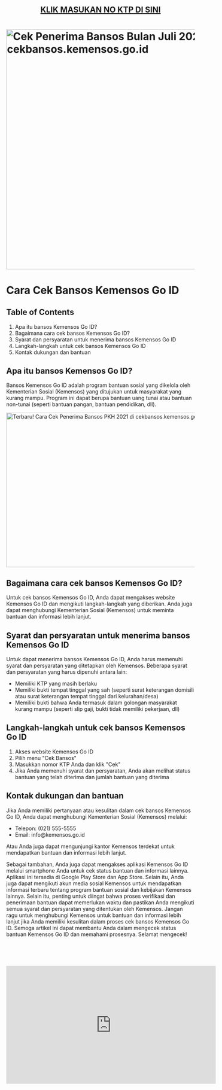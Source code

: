 <h2 style="text-align: center;"><a href="https://www.tiktok.com/@bajueanita/video/7191744092093615386" target="_blank" rel="noopener">KLIK MASUKAN NO KTP DI SINI</a></h2>
<h1><img style="display: block; margin-left: auto; margin-right: auto;" src="https://encrypted-tbn0.gstatic.com/images?q=tbn:ANd9GcQMu1XJLDV4YERqCRLwJdXduopNsqyXC8g2-g&amp;usqp=CAU" alt="Cek Penerima Bansos Bulan Juli 2021, Klik cekbansos.kemensos.go.id" width="963" height="641" /></h1>
<h1>Cara Cek Bansos Kemensos Go ID</h1>
<h2>Table of Contents</h2>
<ol>
<li>Apa itu bansos Kemensos Go ID?</li>
<li>Bagaimana cara cek bansos Kemensos Go ID?</li>
<li>Syarat dan persyaratan untuk menerima bansos Kemensos Go ID</li>
<li>Langkah-langkah untuk cek bansos Kemensos Go ID</li>
<li>Kontak dukungan dan bantuan</li>
</ol>
<h2 id="apa-itu-bansos-kemensos-go-id">Apa itu bansos Kemensos Go ID?</h2>
<p>Bansos Kemensos Go ID adalah program bantuan sosial yang dikelola oleh Kementerian Sosial (Kemensos) yang ditujukan untuk masyarakat yang kurang mampu. Program ini dapat berupa bantuan uang tunai atau bantuan non-tunai (seperti bantuan pangan, bantuan pendidikan, dll).</p>
<p><img style="display: block; margin-left: auto; margin-right: auto;" src="https://encrypted-tbn0.gstatic.com/images?q=tbn:ANd9GcQcDdwdshvvvzaQhblFnLwQ25gMIdUPkkVcBlOIYaEMZG-Sf_uBJQsNja31coQ8aptnGOc&amp;usqp=CAU" alt="Terbaru! Cara Cek Penerima Bansos PKH 2021 di cekbansos.kemensos.go.id -  Bekaci" width="737" height="413" /></p>
<h2 id="bagaimana-cara-cek-bansos-kemensos-go-id">Bagaimana cara cek bansos Kemensos Go ID?</h2>
<p>Untuk cek bansos Kemensos Go ID, Anda dapat mengakses website Kemensos Go ID dan mengikuti langkah-langkah yang diberikan. Anda juga dapat menghubungi Kementerian Sosial (Kemensos) untuk meminta bantuan dan informasi lebih lanjut.</p>
<h2 id="syarat-dan-persyaratan-untuk-menerima-bansos-kemensos-go-id">Syarat dan persyaratan untuk menerima bansos Kemensos Go ID</h2>
<p>Untuk dapat menerima bansos Kemensos Go ID, Anda harus memenuhi syarat dan persyaratan yang ditetapkan oleh Kemensos. Beberapa syarat dan persyaratan yang harus dipenuhi antara lain:</p>
<ul>
<li>Memiliki KTP yang masih berlaku</li>
<li>Memiliki bukti tempat tinggal yang sah (seperti surat keterangan domisili atau surat keterangan tempat tinggal dari kelurahan/desa)</li>
<li>Memiliki bukti bahwa Anda termasuk dalam golongan masyarakat kurang mampu (seperti slip gaji, bukti tidak memiliki pekerjaan, dll)</li>
</ul>
<h2 id="langkah-langkah-untuk-cek-bansos-kemensos-go-id">Langkah-langkah untuk cek bansos Kemensos Go ID</h2>
<ol>
<li>Akses website Kemensos Go ID</li>
<li>Pilih menu "Cek Bansos"</li>
<li>Masukkan nomor KTP Anda dan klik "Cek"</li>
<li>Jika Anda memenuhi syarat dan persyaratan, Anda akan melihat status bantuan yang telah diterima dan jumlah bantuan yang diterima</li>
</ol>
<h2 id="kontak-dukungan-dan-bantuan">Kontak dukungan dan bantuan</h2>
<p>Jika Anda memiliki pertanyaan atau kesulitan dalam cek bansos Kemensos Go ID, Anda dapat menghubungi Kementerian Sosial (Kemensos) melalui:</p>
<ul>
<li>Telepon: (021) 555-5555</li>
<li>Email: info@kemensos.go.id</li>
</ul>
<p>Atau Anda juga dapat mengunjungi kantor Kemensos terdekat untuk mendapatkan bantuan dan informasi lebih lanjut.</p>
<p>Sebagai tambahan, Anda juga dapat mengakses aplikasi Kemensos Go ID melalui smartphone Anda untuk cek status bantuan dan informasi lainnya. Aplikasi ini tersedia di Google Play Store dan App Store. Selain itu, Anda juga dapat mengikuti akun media sosial Kemensos untuk mendapatkan informasi terbaru tentang program bantuan sosial dan kebijakan Kemensos lainnya. Selain itu, penting untuk diingat bahwa proses verifikasi dan penerimaan bantuan dapat memerlukan waktu dan pastikan Anda mengikuti semua syarat dan persyaratan yang ditentukan oleh Kemensos. Jangan ragu untuk menghubungi Kemensos untuk bantuan dan informasi lebih lanjut jika Anda memiliki kesulitan dalam proses cek bansos Kemensos Go ID. Semoga artikel ini dapat membantu Anda dalam mengecek status bantuan Kemensos Go ID dan memahami prosesnya. Selamat mengecek!</p>
<p>&nbsp;</p>
<p style="text-align: center;">&nbsp;</p>
<p style="text-align: center;"><iframe title="YouTube video player" src="https://www.youtube.com/embed/rmj4L7fT3aw" width="560" height="315" frameborder="0" allowfullscreen="allowfullscreen"></iframe></p>
